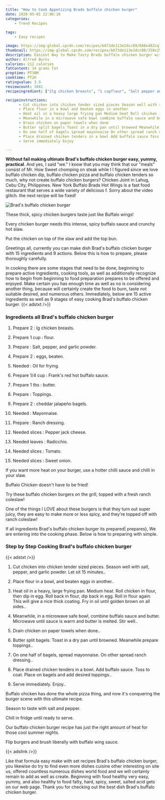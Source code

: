 ```yaml
---
title: "How to Cook Appetizing Brads buffalo chicken burger"
date: 2020-05-01 22:06:18
categories:
    - Trend Recipes
    
tags:
    - Easy recipes

image: https://img-global.cpcdn.com/recipes/b673de113e2dcc89/680x482cq70/brads-buffalo-chicken-burger-recipe-main-photo.jpg
thumbnail: https://img-global.cpcdn.com/recipes/b673de113e2dcc89/350x250cq70/brads-buffalo-chicken-burger-recipe-main-photo.jpg
description: Easiest Way to Make Tasty Brads buffalo chicken burger with 15 ingredients and 9 stages of easy cooking.
author: Alfred Burns
calories: 212 calories
fatContent: 14 grams fat
preptime: PT30M
cooktime: PT2H
ratingvalue: 3.9
reviewcount: 1841
recipeingredient: ["2lg chicken breasts", "1 cupflour", "Salt pepper and garlic powder", "2eggs beaten", "Oil for frying", "1/4 cupFranks red hot buffalo sauce", "1 tbsbutter", "Toppings", "2cheddar jalapeo bagels", "Mayonnaise", "Ranch dressing", "slicesPepper jack cheese", "leavesRadicchio", "slicesTomato", "slicesSweet onion"]

recipeinstructions: 
      - Cut chicken into chicken tender sized pieces Season well with salt pepper and garlic powder Let sit 15 minutes 
      - Place flour in a bowl and beaten eggs in another 
      - Heat oil in a heavy large frying pan Medium heat Roll chicken in flour then dip in egg Roll back in flour dip back in egg Roll in flour again This will give a nice thick coating Fry in oil until golden brown on all sides 
      - Meanwhile in a microwave safe bowl combine buffalo sauce and butter Microwave until sauce is warm and butter is melted Stir well 
      - Drain chicken on paper towels when done 
      - Butter split bagels Toast in a dry pan until browned Meanwhile prepare toppings 
      - On one half of bagels spread mayonnaise On other spread ranch dressing 
      - Place drained chicken tenders in a bowl Add buffalo sauce Toss to coat Place on bagels and add desired toppings 
      - Serve immediately Enjoy

---
```




**Without fail making ultimate Brad&#39;s buffalo chicken burger easy, yummy, practical**. And yes, I said &#34;we.&#34; I know that you may think that our &#34;meals&#34; consist of Mr. How Sweet chomping on steak while I I figured since we love buffalo chicken dip, buffalo chicken pizza and buffalo chicken tenders so much, why not create buffalo chicken burgers? Chicken Joint in Lahug, Cebu City, Philippines. New York Buffalo Brads Hot Wings is a fast food restaurant that serves a wide variety of delicious f. Sorry about the video glitch. the next recipe will be fixed!


![Brad&#39;s buffalo chicken burger](https://img-global.cpcdn.com/recipes/b673de113e2dcc89/680x482cq70/brads-buffalo-chicken-burger-recipe-main-photo.jpg "Brad&#39;s buffalo chicken burger")



These thick, spicy chicken burgers taste just like Buffalo wings!

Every chicken burger needs this intense, spicy buffalo sauce and crunchy hot slaw.

Put the chicken on top of the slaw and add the top bun.


Greetings all, currently you can make dish Brad&#39;s buffalo chicken burger with 15 ingredients and 9 actions. Below this is how to prepare, please thoroughly carefully.

In cooking there are some stages that need to be done, beginning to prepare active ingredients, cooking tools, as well as additionally recognize how to begin from beginning to food preparation prepares to be offered and enjoyed. Make certain you has enough time as well as no is considering another thing, because will certainly create the food to burn, taste not suitable desired, and numerous others. Immediately, below are 15 active ingredients as well as 9 stages of easy cooking Brad&#39;s buffalo chicken burger.
{{< adstxt />}}

### Ingredients all Brad&#39;s buffalo chicken burger


1. Prepare 2 : lg chicken breasts.

1. Prepare 1 cup : flour.

1. Prepare  : Salt, pepper, and garlic powder.

1. Prepare 2 : eggs, beaten.

1. Needed  : Oil for frying.

1. Prepare 1/4 cup : Frank&#39;s red hot buffalo sauce.

1. Prepare 1 tbs : butter.

1. Prepare  : Toppings.

1. Prepare 2 : cheddar jalapeño bagels.

1. Needed  : Mayonnaise.

1. Prepare  : Ranch dressing.

1. Needed slices : Pepper jack cheese.

1. Needed leaves : Radicchio.

1. Needed slices : Tomato.

1. Needed slices : Sweet onion.


If you want more heat on your burger, use a hotter chilli sauce and chilli in your slaw.

Buffalo Chicken doesn&#39;t have to be fried!

Try these buffalo chicken burgers on the grill, topped with a fresh ranch coleslaw!

One of the things I LOVE about these burgers is that they turn out super juicy, they are easy to make more or less spicy, and they&#39;re topped off with ranch coleslaw!


If all ingredients Brad&#39;s buffalo chicken burger its prepared| prepares}, We are entering into the cooking phase. Below is how to preparing with simple.

### Step by Step Cooking Brad&#39;s buffalo chicken burger

{{< adstxt />}}


1. Cut chicken into chicken tender sized pieces. Season well with salt, pepper, and garlic powder. Let sit 15 minutes..



1. Place flour in a bowl, and beaten eggs in another..



1. Heat oil in a heavy, large frying pan. Medium heat. Roll chicken in flour, then dip in egg. Roll back in flour, dip back in egg. Roll in flour again. This will give a nice thick coating. Fry in oil until golden brown on all sides..



1. Meanwhile, in a microwave safe bowl, combine buffalo sauce and butter. Microwave until sauce is warm and butter is melted. Stir well..



1. Drain chicken on paper towels when done..



1. Butter split bagels. Toast in a dry pan until browned. Meanwhile prepare toppings..



1. On one half of bagels, spread mayonnaise. On other spread ranch dressing..



1. Place drained chicken tenders in a bowl. Add buffalo sauce. Toss to coat. Place on bagels and add desired toppings..



1. Serve immediately. Enjoy..




Buffalo chicken has done the whole pizza thing, and now it&#39;s conquering the burger scene with this ultimate recipe.

Season to taste with salt and pepper.

Chill in fridge until ready to serve.

Our buffalo chicken burger recipe has just the right amount of heat for those cool summer nights.

Flip burgers and brush liberally with buffalo wing sauce.


{{< adslink />}}

Like that formula easy make with set recipes Brad&#39;s buffalo chicken burger, you likewise do try to find even more dishes cuisine other interesting on site us, offered countless numerous dishes world food and we will certainly remain to add as well as create. Beginning with food healthy very easy, yummy, and also healthy to food fatty, hard, spicy, sweet, salted acid gets on our web page. Thank you for checking out the best dish Brad&#39;s buffalo chicken burger.
